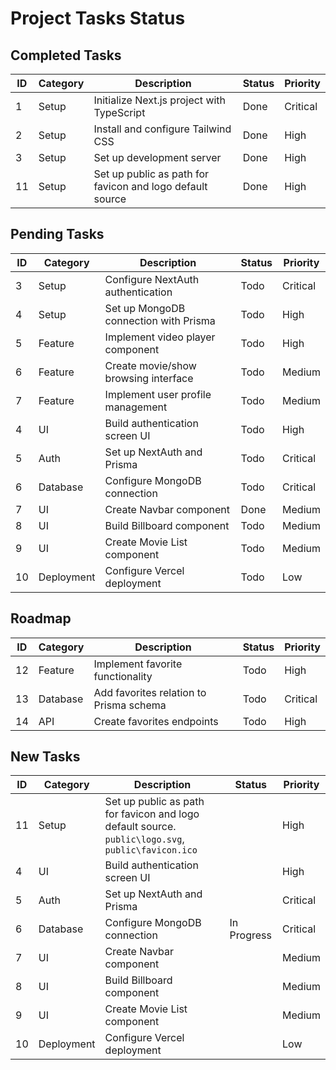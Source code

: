 # Project Tasks Status

## Completed Tasks

| ID  | Category | Description                                               | Status | Priority |
| --- | -------- | --------------------------------------------------------- | ------ | -------- |
| 1   | Setup    | Initialize Next.js project with TypeScript                | Done   | Critical |
| 2   | Setup    | Install and configure Tailwind CSS                        | Done   | High     |
| 3   | Setup    | Set up development server                                 | Done   | High     |
| 11  | Setup    | Set up public as path for favicon and logo default source | Done   | High     |

## Pending Tasks

| ID  | Category   | Description                           | Status | Priority |
| --- | ---------- | ------------------------------------- | ------ | -------- |
| 3   | Setup      | Configure NextAuth authentication     | Todo   | Critical |
| 4   | Setup      | Set up MongoDB connection with Prisma | Todo   | High     |
| 5   | Feature    | Implement video player component      | Todo   | High     |
| 6   | Feature    | Create movie/show browsing interface  | Todo   | Medium   |
| 7   | Feature    | Implement user profile management     | Todo   | Medium   |
| 4   | UI         | Build authentication screen UI        | Todo   | High     |
| 5   | Auth       | Set up NextAuth and Prisma            | Todo   | Critical |
| 6   | Database   | Configure MongoDB connection          | Todo   | Critical |
| 7   | UI         | Create Navbar component               | Done   | Medium   |
| 8   | UI         | Build Billboard component             | Todo   | Medium   |
| 9   | UI         | Create Movie List component           | Todo   | Medium   |
| 10  | Deployment | Configure Vercel deployment           | Todo   | Low      |

## Roadmap

| ID  | Category | Description                             | Status | Priority |
| --- | -------- | --------------------------------------- | ------ | -------- |
| 12  | Feature  | Implement favorite functionality        | Todo   | High     |
| 13  | Database | Add favorites relation to Prisma schema | Todo   | Critical |
| 14  | API      | Create favorites endpoints              | Todo   | High     |

## New Tasks

| ID  | Category   | Description                                                                                        | Status | Priority |
| --- | ---------- | -------------------------------------------------------------------------------------------------- | ------ | -------- |
| 11  | Setup      | Set up public as path for favicon and logo default source. `public\logo.svg`, `public\favicon.ico` |        | High     |
| 4   | UI         | Build authentication screen UI                                                                     |        | High     |
| 5   | Auth       | Set up NextAuth and Prisma                                                                         |        | Critical |
| 6   | Database   | Configure MongoDB connection                                                                       | In Progress | Critical |
| 7   | UI         | Create Navbar component                                                                            |        | Medium   |
| 8   | UI         | Build Billboard component                                                                          |        | Medium   |
| 9   | UI         | Create Movie List component                                                                        |        | Medium   |
| 10  | Deployment | Configure Vercel deployment                                                                        |        | Low      |
